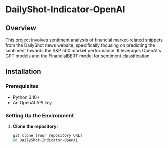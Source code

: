 # DailyShot-Indicator-OpenAI

## Overview
This project involves sentiment analysis of financial market-related snippets from the DailyShot news website, specifically focusing on predicting the sentiment towards the S&P 500 market performance. It leverages OpenAI's GPT models and the FinancialBERT model for sentiment classification.

## Installation

### Prerequisites
- Python 3.10+
- An OpenAI API key

### Setting Up the Environment
1. **Clone the repository:**
   ```bash
   git clone [Your repository URL]
   cd DailyShot-Indicator-OpenAI
